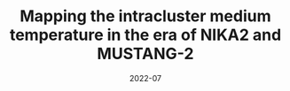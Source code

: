 ---
title: "Mapping the intracluster medium temperature in the era of NIKA2 and MUSTANG-2"
collection: "co_procs"
permalink: https://ui.adsabs.harvard.edu/abs/2022EPJWC.25700043R/abstract
date: 2022-07
venue: "mm Universe @ NIKA2 - Observing the mm Universe with the NIKA2 Camera"
citation: "Ruppin, F., Adam, R., Ade, P., et al. (2022), mm Universe @ NIKA2 - Observing the mm Universe with the NIKA2 Camera, 257, 00043."
---